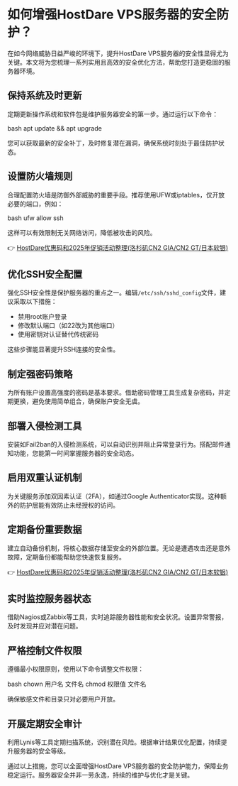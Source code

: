 # 如何增强HostDare VPS服务器的安全防护？

在如今网络威胁日益严峻的环境下，提升HostDare VPS服务器的安全性显得尤为关键。本文将为您梳理一系列实用且高效的安全优化方法，帮助您打造更稳固的服务器环境。

## 保持系统及时更新

定期更新操作系统和软件包是维护服务器安全的第一步。通过运行以下命令：

bash
apt update && apt upgrade

您可以获取最新的安全补丁，及时修复潜在漏洞，确保系统时刻处于最佳防护状态。

## 设置防火墙规则

合理配置防火墙是防御外部威胁的重要手段。推荐使用UFW或iptables，仅开放必要的端口，例如：

bash
ufw allow ssh

这样可以有效限制无关网络访问，降低被攻击的风险。

👉 [HostDare优惠码和2025年促销活动整理(洛杉矶CN2 GIA/CN2 GT/日本软银)](https://bit.ly/hostdare)

## 优化SSH安全配置

强化SSH安全性是保护服务器的重点之一。编辑`/etc/ssh/sshd_config`文件，建议采取以下措施：

- 禁用root账户登录
- 修改默认端口（如22改为其他端口）
- 使用密钥对认证替代传统密码

这些步骤能显著提升SSH连接的安全性。

## 制定强密码策略

为所有账户设置高强度的密码是基本要求。借助密码管理工具生成复杂密码，并定期更换，避免使用简单组合，确保账户安全无虞。

## 部署入侵检测工具

安装如Fail2ban的入侵检测系统，可以自动识别并阻止异常登录行为。搭配邮件通知功能，您能第一时间掌握服务器的安全动态。

## 启用双重认证机制

为关键服务添加双因素认证（2FA），如通过Google Authenticator实现。这种额外的防护层能有效防止未经授权的访问。

## 定期备份重要数据

建立自动备份机制，将核心数据存储至安全的外部位置。无论是遭遇攻击还是意外故障，定期备份都能帮助您快速恢复服务。

👉 [HostDare优惠码和2025年促销活动整理(洛杉矶CN2 GIA/CN2 GT/日本软银)](https://bit.ly/hostdare)

## 实时监控服务器状态

借助Nagios或Zabbix等工具，实时追踪服务器性能和安全状况。设置异常警报，及时发现并应对潜在问题。

## 严格控制文件权限

遵循最小权限原则，使用以下命令调整文件权限：

bash
chown 用户名 文件名
chmod 权限值 文件名

确保敏感文件和目录只对必要用户开放。

## 开展定期安全审计

利用Lynis等工具定期扫描系统，识别潜在风险。根据审计结果优化配置，持续提升服务器的安全等级。

通过以上措施，您可以全面增强HostDare VPS服务器的安全防护能力，保障业务稳定运行。服务器安全并非一劳永逸，持续的维护与优化才是关键。